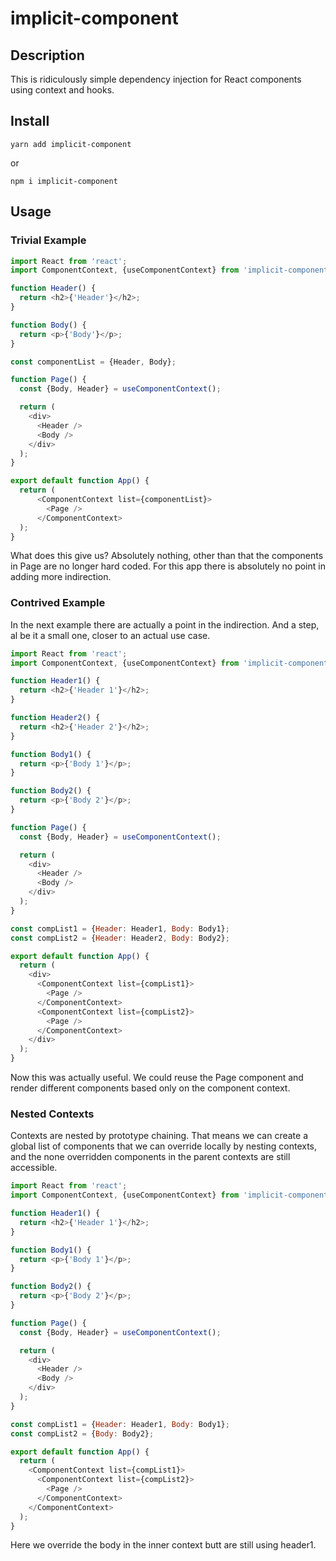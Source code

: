 # implicit-component

## Description

 This is ridiculously simple dependency injection for React components using context and hooks.


## Install

````
yarn add implicit-component
````
or

````
npm i implicit-component
````

## Usage

### Trivial Example
````javascript
import React from 'react';
import ComponentContext, {useComponentContext} from 'implicit-component';

function Header() {
  return <h2>{'Header'}</h2>;
}

function Body() {
  return <p>{'Body'}</p>;
}

const componentList = {Header, Body};

function Page() {
  const {Body, Header} = useComponentContext();

  return (
    <div>
      <Header />
      <Body />
    </div>
  );
}

export default function App() {
  return (
      <ComponentContext list={componentList}>
        <Page />
      </ComponentContext>
  );
}

````

What does this give us? Absolutely nothing, other than that the components in Page are no longer hard coded. For this app there is absolutely no point in adding more indirection.

### Contrived Example

In the next example there are actually a point in the indirection. And a step, al be it a small one, closer to an actual use case.

````javascript
import React from 'react';
import ComponentContext, {useComponentContext} from 'implicit-component';

function Header1() {
  return <h2>{'Header 1'}</h2>;
}

function Header2() {
  return <h2>{'Header 2'}</h2>;
}

function Body1() {
  return <p>{'Body 1'}</p>;
}

function Body2() {
  return <p>{'Body 2'}</p>;
}

function Page() {
  const {Body, Header} = useComponentContext();

  return (
    <div>
      <Header />
      <Body />
    </div>
  );
}

const compList1 = {Header: Header1, Body: Body1};
const compList2 = {Header: Header2, Body: Body2};

export default function App() {
  return (
    <div>
      <ComponentContext list={compList1}>
        <Page />
      </ComponentContext>
      <ComponentContext list={compList2}>
        <Page />
      </ComponentContext>
    </div>
  );
}

````

Now this was actually useful. We could reuse the Page component and render different components based only on the component context.

### Nested Contexts

Contexts are nested by prototype chaining. That means we can create a global list of components that we can override locally by nesting contexts, and the none overridden components in the parent contexts are still accessible.

````javascript
import React from 'react';
import ComponentContext, {useComponentContext} from 'implicit-component';

function Header1() {
  return <h2>{'Header 1'}</h2>;
}

function Body1() {
  return <p>{'Body 1'}</p>;
}

function Body2() {
  return <p>{'Body 2'}</p>;
}

function Page() {
  const {Body, Header} = useComponentContext();

  return (
    <div>
      <Header />
      <Body />
    </div>
  );
}

const compList1 = {Header: Header1, Body: Body1};
const compList2 = {Body: Body2};

export default function App() {
  return (
    <ComponentContext list={compList1}>
      <ComponentContext list={compList2}>
        <Page />
      </ComponentContext>
    </ComponentContext>
  );
}

````

Here we override the body in the inner context butt are still using header1.
